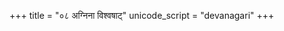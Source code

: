 +++
title = "०८ अग्निना विश्वषाट्"
unicode_script = "devanagari"
+++

<div class="js_include" url="../../../../../../mantraH/indraH/yajuH/agninA_vishvaShAT/"  newLevelForH1="2" includeTitle="false"> </div>  
